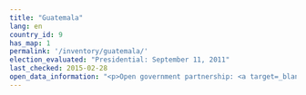 ```yaml
---
title: "Guatemala"
lang: en
country_id: 9
has_map: 1
permalink: '/inventory/guatemala/'
election_evaluated: "Presidential: September 11, 2011"
last_checked: 2015-02-28
open_data_information: "<p>Open government partnership: <a target=_blank href=http://www.opengovpartnership.org/country/guatemala>http://www.opengovpartnership.org/country/guatemala</a><br>Access to public information: <a target=_blank href=http://www.tse.org.gt/index.php?option=com_wrapper&view=wrapper&Itemid=140>http://www.tse.org.gt/index.php?option=com_wrapper&view=wrapper&Itemid=140</a></p>"
---
```

